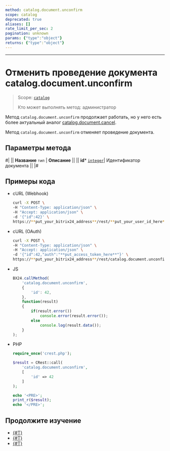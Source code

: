 ```yaml
---
method: catalog.document.unconfirm
scope: catalog
deprecated: true
aliases: []
rate_limit_per_sec: 2
pagination: unknown
params: {"type":"object"}
returns: {"type":"object"}
---
```



---

# Отменить проведение документа catalog.document.unconfirm

> Scope: [`catalog`](../../../scopes/permissions.md)
>
> Кто может выполнять метод: администратор



Метод `catalog.document.unconfirm` продолжает работать, но у него есть более актуальный аналог [catalog.document.cancel](../catalog-document-cancel.md).



Метод `catalog.document.unconfirm` отменяет проведение документа. 

## Параметры метода



#|
|| **Название**
`тип` | **Описание** ||
|| **id***
[`integer`](../../../data-types.md)| Идентификатор документа ||
|#

## Примеры кода





- cURL (Webhook)

    ```bash
    curl -X POST \
    -H "Content-Type: application/json" \
    -H "Accept: application/json" \
    -d '{"id":42}' \
    https://**put_your_bitrix24_address**/rest/**put_your_user_id_here**/**put_your_webbhook_here**/catalog.document.unconfirm
    ```

- cURL (OAuth)

    ```bash
    curl -X POST \
    -H "Content-Type: application/json" \
    -H "Accept: application/json" \
    -d '{"id":42,"auth":"**put_access_token_here**"}' \
    https://**put_your_bitrix24_address**/rest/catalog.document.unconfirm
    ```

- JS

    ```js
    BX24.callMethod(
        'catalog.document.unconfirm',
        {
            'id': 42,
        },
        function(result)
        {
            if(result.error())
                console.error(result.error());
            else
                console.log(result.data());
        }
    );
    ```

- PHP

    ```php
    require_once('crest.php');

    $result = CRest::call(
        'catalog.document.unconfirm',
        [
            'id' => 42
        ]
    );

    echo '<PRE>';
    print_r($result);
    echo '</PRE>';
    ```



## Продолжите изучение 

- [{#T}](./catalog-document-confirm.md)
- [{#T}](./catalog-document-fields.md)
- [{#T}](./catalog-document-element-fields.md)


